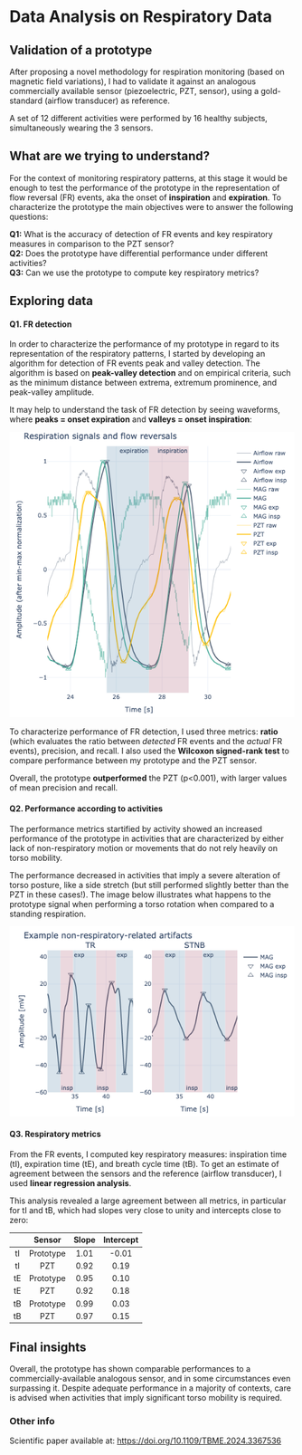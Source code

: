 # Data Analysis on Respiratory Data

## Validation of a prototype

After proposing a novel methodology for respiration monitoring (based on magnetic field variations), I had to validate it against an analogous commercially available sensor (piezoelectric, PZT, sensor), using a gold-standard (airflow transducer) as reference.

A set of 12 different activities were performed by 16 healthy subjects, simultaneously wearing the 3 sensors.

## What are we trying to understand?

For the context of monitoring respiratory patterns, at this stage it would be enough to test the performance of the prototype in the representation of flow reversal (FR) events, aka the onset of **inspiration** and **expiration**. To characterize the prototype the main objectives were to answer the following questions:

**Q1:** What is the accuracy of detection of FR events and key respiratory measures in comparison to the PZT sensor?  
 **Q2:** Does the prototype have differential performance under different activities?  
 **Q3:** Can we use the prototype to compute key respiratory metrics?

## Exploring data

#### Q1. FR detection

In order to characterize the performance of my prototype in regard to its representation of the respiratory patterns, I started by developing an algorithm for detection of FR events peak and valley detection. The algorithm is based on **peak-valley detection** and on empirical criteria, such as the minimum distance between extrema, extremum prominence, and peak-valley amplitude.

It may help to understand the task of FR detection by seeing waveforms, where **peaks = onset expiration** and **valleys = onset inspiration**:

![Waveforms](results/waveforms_inspiration_expiration.png)

To characterize performance of FR detection, I used three metrics: **ratio** (which evaluates the ratio between _detected_ FR events and the _actual_ FR events), precision, and recall. I also used the **Wilcoxon signed-rank test** to compare performance between my prototype and the PZT sensor.

Overall, the prototype **outperformed** the PZT (p<0.001), with larger values of mean precision and recall.

#### Q2. Performance according to activities

The performance metrics startified by activity showed an increased performance of the prototype in activities that are characterized by either lack of non-respiratory motion or movements that do not rely heavily on torso mobility.

The performance decreased in activities that imply a severe alteration of torso posture, like a side stretch (but still performed slightly better than the PZT in these cases!). The image below illustrates what happens to the prototype signal when performing a torso rotation when compared to a standing respiration.

![Torso rotation vs standing](results/STNB_vs_TR.png)

#### Q3. Respiratory metrics

From the FR events, I computed key respiratory measures: inspiration time (tI), expiration time (tE), and breath cycle time (tB). To get an estimate of agreement between the sensors and the reference (airflow transducer), I used **linear regression analysis**.

This analysis revealed a large agreement between all metrics, in particular for tI and tB, which had slopes very close to unity and intercepts close to zero:

|     |  Sensor   | Slope | Intercept |
| :-: | :-------: | :---: | :-------: |
| tI  | Prototype | 1.01  |   -0.01   |
| tI  |    PZT    | 0.92  |   0.19    |
| tE  | Prototype | 0.95  |   0.10    |
| tE  |    PZT    | 0.92  |   0.18    |
| tB  | Prototype | 0.99  |   0.03    |
| tB  |    PZT    | 0.97  |   0.15    |

## Final insights

Overall, the prototype has shown comparable performances to a commercially-available analogous sensor, and in some circumstances even surpassing it. Despite adequate performance in a majority of contexts, care is advised when activities that imply significant torso mobility is required.

### Other info

Scientific paper available at: https://doi.org/10.1109/TBME.2024.3367536
